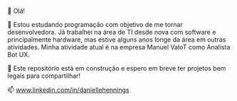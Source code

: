 👋 Olá!

👀 Estou estudando programação com objetivo de me tornar desenvolvedora. 
Já trabalhei na área de TI desde nova com software e principalmente hardware, mas estive alguns anos longe da área em outras atividades. 
Minha atividade atual é na empresa Manuel VaIoT como Analista Bot UX.

💞️ Este repositório está em construção e espero em breve ter projetos bem legais para compartilhar!

📫 www.linkedin.com/in/daniellehennings

<!---
lellyhs/lellyhs is a ✨ special ✨ repository because its `README.md` (this file) appears on your GitHub profile.
You can click the Preview link to take a look at your changes.
--->
